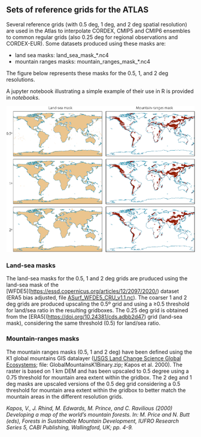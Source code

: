 ## Sets of reference grids for the ATLAS

Several reference grids (with 0.5 deg, 1 deg, and 2 deg spatial resolution) are used in the Atlas to interpolate CORDEX, CMIP5 and CMIP6 ensembles to common regular grids (also 0.25 deg for regional observations and CORDEX-EUR). Some datasets produced using these masks are:
* land sea masks: land_sea_mask_*.nc4 
* mountain ranges masks: mountain_ranges_mask_*.nc4 

The figure below represents these masks for the 0.5, 1, and 2 deg resolutions. 

A jupyter notebook illustrating a simple example of their use in R is provided in *notebooks*. 

<p align="center">
  <img src="/man/reference-grids.png" alt="" width="" />
</p>

### Land-sea masks
The land-sea masks for the 0.5, 1 and 2 deg grids are pruduced using the land-sea mask of the [WFDE5[(https://essd.copernicus.org/articles/12/2097/2020/) dataset (ERA5 bias adjusted, file [ASurf_WFDE5_CRU_v1.1.nc](https://doi.org/10.24381/cds.20d54e34)). The coarser 1 and 2 deg grids are produced upscaling the 0.5º grid and using a ≥0.5 threshold for land/sea ratio in the resulting gridboxes. The 0.25 deg grid is obtained from the [ERA5[(https://doi.org/10.24381/cds.adbb2d47) grid (land-sea mask), considering the same threshold (0.5) for land/sea ratio.

### Mountain-ranges masks
The mountain ranges masks (0.5, 1 and 2 deg) have been defined using the K1 global mountains GIS datalayer ([USGS Land Change Science Global Ecosystems](https://rmgsc.cr.usgs.gov/outgoing/ecosystems/Global); file: GlobalMountainsK1Binary.zip; Kapos et al. 2000). The raster is based on 1 km DEM and has been upscaled to 0.5 degree using a 0.75 threshold for mountain area extent within the gridbox. The 2 deg and 1 deg masks are upscaled versions of the 0.5 deg grid considering a 0.5 threshold for mountain area extent within the gridbox to better match the mountain areas in the different resolution grids.

*Kapos, V., J. Rhind, M. Edwards, M. Prince, and C. Ravilious (2000) Developing a map of the world’s mountain forests. In: M. Price and N. Butt (eds), Forests in Sustainable Mountain Development, IUFRO Research Series 5, CABI Publishing, Wallingford, UK; pp. 4-9.*
